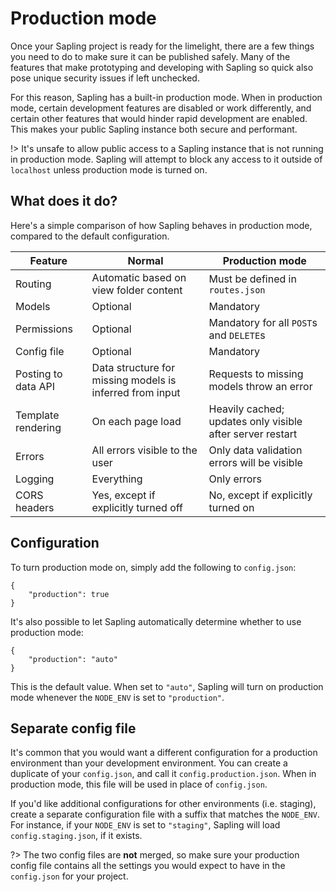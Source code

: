 # Production mode

Once your Sapling project is ready for the limelight, there are a few things you need to do to make sure it can be published safely.  Many of the features that make prototyping and developing with Sapling so quick also pose unique security issues if left unchecked.

For this reason, Sapling has a built-in production mode.  When in production mode, certain development features are disabled or work differently, and certain other features that would hinder rapid development are enabled.  This makes your public Sapling instance both secure and performant.

!> It's unsafe to allow public access to a Sapling instance that is not running in production mode.  Sapling will attempt to block any access to it outside of `localhost` unless production mode is turned on.


## What does it do?

Here's a simple comparison of how Sapling behaves in production mode, compared to the default configuration.

| Feature              | Normal                                                    | Production mode                                            |
|----------------------|-----------------------------------------------------------|------------------------------------------------------------|
| Routing              | Automatic based on view folder content                    | Must be defined in `routes.json`                           |
| Models               | Optional                                                  | Mandatory                                                  |
| Permissions          | Optional                                                  | Mandatory for all `POST`s and `DELETE`s                    |
| Config file          | Optional                                                  | Mandatory                                                  |
| Posting to data API  | Data structure for missing models is inferred from input  | Requests to missing models throw an error                  |
| Template rendering   | On each page load                                         | Heavily cached; updates only visible after server restart  |
| Errors               | All errors visible to the user                            | Only data validation errors will be visible                |
| Logging              | Everything                                                | Only errors                                                |
| CORS headers         | Yes, except if explicitly turned off                      | No, except if explicitly turned on                         |


## Configuration

To turn production mode on, simply add the following to `config.json`:

    {
        "production": true
    }

It's also possible to let Sapling automatically determine whether to use production mode:

    {
        "production": "auto"
    }

This is the default value.  When set to `"auto"`, Sapling will turn on production mode whenever the `NODE_ENV` is set to `"production"`.


## Separate config file

It's common that you would want a different configuration for a production environment than your development environment.  You can create a duplicate of your `config.json`, and call it `config.production.json`.  When in production mode, this file will be used in place of `config.json`.

If you'd like additional configurations for other environments (i.e. staging), create a separate configuration file with a suffix that matches the `NODE_ENV`.  For instance, if your `NODE_ENV` is set to `"staging"`, Sapling will load `config.staging.json`, if it exists.

?> The two config files are **not** merged, so make sure your production config file contains all the settings you would expect to have in the `config.json` for your project.